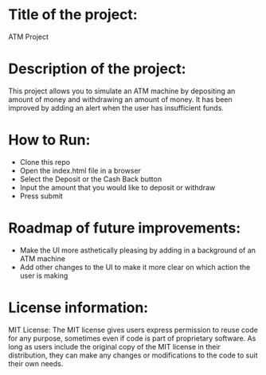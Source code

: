 # Title of the project:

ATM Project

# Description of the project:

This project allows you to simulate an ATM machine by depositing an amount of money and withdrawing an amount of money. It has been improved by adding an alert when the user has insufficient funds.

# How to Run:

- Clone this repo
- Open the index.html file in a browser
- Select the Deposit or the Cash Back button
- Input the amount that you would like to deposit or withdraw
- Press submit

# Roadmap of future improvements:

- Make the UI more asthetically pleasing by adding in a background of an ATM machine
- Add other changes to the UI to make it more clear on which action the user is making

# License information:

MIT License: The MIT license gives users express permission to reuse code for any purpose, sometimes even if code is part of proprietary software. As long as users include the original copy of the MIT license in their distribution, they can make any changes or modifications to the code to suit their own needs.
